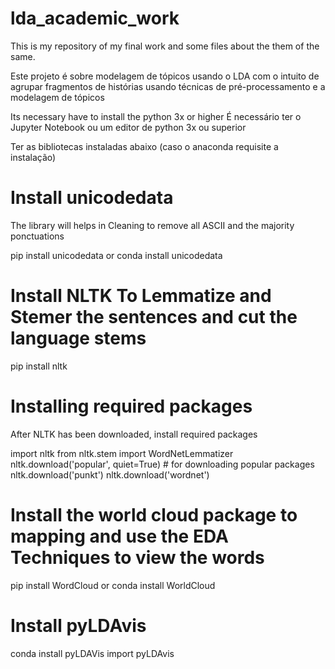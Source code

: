 # lda_academic_work
This is my repository of my final work and some files about the them of the same. 


Este projeto é sobre modelagem de tópicos usando o LDA com o intuito de agrupar fragmentos de histórias usando técnicas de pré-processamento e a modelagem de tópicos



Its necessary have to install the python 3x or higher
É necessário ter o Jupyter Notebook ou um editor de python 3x ou superior

Ter as bibliotecas instaladas abaixo (caso o anaconda requisite a instalação)


# Install unicodedata
The library will helps in Cleaning to remove all ASCII and the majority ponctuations 

pip install unicodedata or conda install unicodedata 

# Install NLTK To Lemmatize and Stemer the sentences and cut the language stems 

pip install nltk 

# Installing required packages

After NLTK has been downloaded, install required packages

import nltk
from nltk.stem import WordNetLemmatizer
nltk.download('popular', quiet=True) # for downloading popular packages
nltk.download('punkt') 
nltk.download('wordnet') 

# Install the world cloud package to mapping and use the EDA Techniques to view the words
pip install WordCloud or conda install WorldCloud

# Install pyLDAvis
conda install pyLDAVis
import pyLDAvis 









